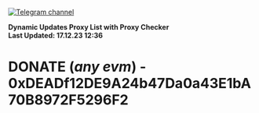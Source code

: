 [![Telegram channel](https://img.shields.io/endpoint?url=https://runkit.io/damiankrawczyk/telegram-badge/branches/master?url=https://t.me/n4z4v0d)](https://t.me/n4z4v0d) 

**Dynamic Updates Proxy List with Proxy Checker**  
**Last Updated: 17.12.23 12:36**

# DONATE (_any evm_) - 0xDEADf12DE9A24b47Da0a43E1bA70B8972F5296F2
